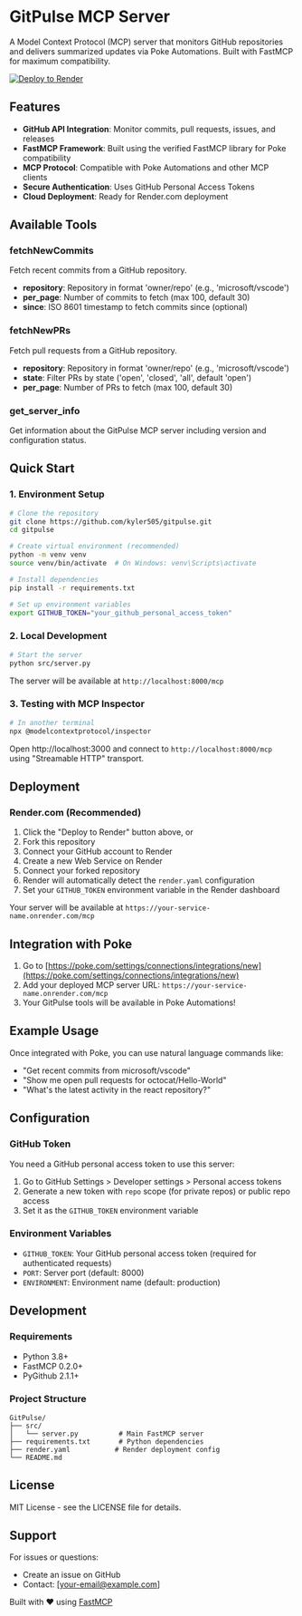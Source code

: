 # GitPulse MCP Server

A Model Context Protocol (MCP) server that monitors GitHub repositories and delivers summarized updates via Poke Automations. Built with FastMCP for maximum compatibility.

[![Deploy to Render](https://render.com/images/deploy-to-render-button.svg)](https://render.com/deploy?repo=https://github.com/kyler505/gitpulse)

## Features

- **GitHub API Integration**: Monitor commits, pull requests, issues, and releases
- **FastMCP Framework**: Built using the verified FastMCP library for Poke compatibility
- **MCP Protocol**: Compatible with Poke Automations and other MCP clients
- **Secure Authentication**: Uses GitHub Personal Access Tokens
- **Cloud Deployment**: Ready for Render.com deployment

## Available Tools

### fetchNewCommits
Fetch recent commits from a GitHub repository.
- **repository**: Repository in format 'owner/repo' (e.g., 'microsoft/vscode')
- **per_page**: Number of commits to fetch (max 100, default 30)
- **since**: ISO 8601 timestamp to fetch commits since (optional)

### fetchNewPRs
Fetch pull requests from a GitHub repository.
- **repository**: Repository in format 'owner/repo' (e.g., 'microsoft/vscode')
- **state**: Filter PRs by state ('open', 'closed', 'all', default 'open')
- **per_page**: Number of PRs to fetch (max 100, default 30)

### get_server_info
Get information about the GitPulse MCP server including version and configuration status.

## Quick Start

### 1. Environment Setup
```bash
# Clone the repository
git clone https://github.com/kyler505/gitpulse.git
cd gitpulse

# Create virtual environment (recommended)
python -m venv venv
source venv/bin/activate  # On Windows: venv\Scripts\activate

# Install dependencies
pip install -r requirements.txt

# Set up environment variables
export GITHUB_TOKEN="your_github_personal_access_token"
```

### 2. Local Development
```bash
# Start the server
python src/server.py
```

The server will be available at `http://localhost:8000/mcp`

### 3. Testing with MCP Inspector
```bash
# In another terminal
npx @modelcontextprotocol/inspector
```
Open http://localhost:3000 and connect to `http://localhost:8000/mcp` using "Streamable HTTP" transport.

## Deployment

### Render.com (Recommended)
1. Click the "Deploy to Render" button above, or
2. Fork this repository
3. Connect your GitHub account to Render
4. Create a new Web Service on Render
5. Connect your forked repository
6. Render will automatically detect the `render.yaml` configuration
7. Set your `GITHUB_TOKEN` environment variable in the Render dashboard

Your server will be available at `https://your-service-name.onrender.com/mcp`

## Integration with Poke

1. Go to [https://poke.com/settings/connections/integrations/new](https://poke.com/settings/connections/integrations/new)
2. Add your deployed MCP server URL: `https://your-service-name.onrender.com/mcp`
3. Your GitPulse tools will be available in Poke Automations!

## Example Usage

Once integrated with Poke, you can use natural language commands like:
- "Get recent commits from microsoft/vscode"
- "Show me open pull requests for octocat/Hello-World"
- "What's the latest activity in the react repository?"

## Configuration

### GitHub Token
You need a GitHub personal access token to use this server:

1. Go to GitHub Settings > Developer settings > Personal access tokens
2. Generate a new token with `repo` scope (for private repos) or public repo access
3. Set it as the `GITHUB_TOKEN` environment variable

### Environment Variables
- `GITHUB_TOKEN`: Your GitHub personal access token (required for authenticated requests)
- `PORT`: Server port (default: 8000)
- `ENVIRONMENT`: Environment name (default: production)

## Development

### Requirements
- Python 3.8+
- FastMCP 0.2.0+
- PyGithub 2.1.1+

### Project Structure
```
GitPulse/
├── src/
│   └── server.py          # Main FastMCP server
├── requirements.txt       # Python dependencies
├── render.yaml           # Render deployment config
└── README.md
```

## License

MIT License - see the LICENSE file for details.

## Support

For issues or questions:
- Create an issue on GitHub
- Contact: [your-email@example.com]

Built with ❤️ using [FastMCP](https://github.com/jlowin/fastmcp)
